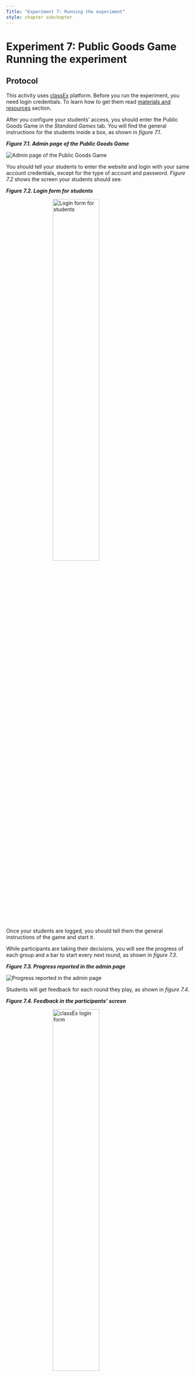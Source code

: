 ```yaml
---
Title: "Experiment 7: Running the experiment"
style: chapter subchapter
---
```


# **Experiment 7: Public Goods Game** Running the experiment

## Protocol

This activity uses [classEx](https://classex.de/) platform. Before you run the experiment, you need login credentials. To learn how to get them read [materials and resources](07-03.html) section.

After you configure your students’ access, you should enter the Public Goods Game in the *Standard Games* tab. You will find the general instructions for the students inside a box, as shown in *figure 7.1*.

_**Figure 7.1. Admin page of the Public Goods Game**_

![Admin page of the Public Goods Game](../book/images/web/publicGoods1.PNG)

You should tell your students to enter the website and login with your same account credentials, except for the type of account and password. *Figure 7.2* shows the screen your students should see.

_**Figure 7.2. Login form for students**_

<img alt="Login form for students" style="width: 50%;display: block;margin-left: auto;margin-right: auto;"  src="..//book/images/web/publicGoods2.PNG">

Once your students are logged, you should tell them the general instructions of the game and start it.

While participants are taking their decisions, you will see the progress of each group and a bar to start every next round, as shown in *figure 7.3*.

_**Figure 7.3. Progress reported in the admin page**_

![Progress reported in the admin page](../book/images/web/publicGoods7.PNG)

Students will get feedback for each round they play, as shown in *figure 7.4*.

_**Figure 7.4. Feedback in the participants’ screen**_

<img alt="classEx login form" style="width: 50%;display: block;margin-left: auto;margin-right: auto;"  src="..//book/images/web/publicGoods8.PNG">

Once the rounds are finished, you may discuss the results with your students.


## Class discussion

You will get an immediate summary of the results in a graph calculated automatically by classEx platform, as you will see in *figure 7.5*.

_**Figure 7.5. Summary graph after the experiment**_

![ Summary graph after the experiment](../book/images/web/publicGoods9.PNG)

It will display the aggregate contributions through time for each participant group. You should present this graph to your students and observe the general tendency. ¿Is it constant? ¿Does it decrease?

The next questions are suggested to trigger discussion:

* Which situations in real life may be similar to the game you just played? Are contributions to public goods repeated in time? How is this situation different to those proposed?

* Who of you reduced contributions after rounds passed? Would you tell us why? *(Try to relate their answer to an economic mechanism. For instance, if the student saw no contribution in the group, this would be similar to not having incentives to give more than others.)*

* Did any of you increase contributions? Why?

* Hypothetical situation: Imagine our local government asks you to contribute to a children’s library in our city. You know you won’t use it because of the books it will save. Would you contribute? Why? *(Use this situation to discuss about altruistic preferences.)*

* Would this context change the results of today’s activity? How would it be different? 

* Games theory predicts there is a dominant strategy of not contribution? How would you change the models to consider what we just discussed? Would you say the models predict rather well our results? For example, consider the tendency. Does it seem to converge to theory? How does your mental process in this game diverge from your mental process resolving a theoretical exercise? Does it matter?

> [Materials and resources](07-03.html)
> {:.button}
{:.buttons}
<br/>